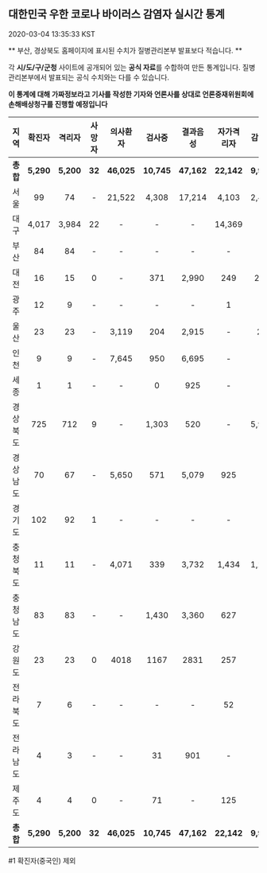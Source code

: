 
## 대한민국 우한 코로나 바이러스 감염자 실시간 통계
2020-03-04 13:35:33 KST

** 부산, 경상북도 홈페이지에 표시된 수치가 질병관리본부 발표보다 적습니다. **

각 **시/도/구/군청** 사이트에 공개되어 있는 **공식 자료**를 수합하여 만든 통계입니다.
질병관리본부에서 발표되는 공식 수치와는 다를 수 있습니다.

**이 통계에 대해 가짜정보라고 기사를 작성한 기자와 언론사를 상대로 언론중재위원회에 손해배상청구를 진행할 예정입니다**


        
|  지역  | 확진자 |  격리자  |  사망자  |  의사환자  |  검사중  |  결과음성  |  자가격리자  |  감시중  |  감시해제  |  완치  |
|:------:|:------:|:--------:|:--------:|:----------:|:--------:|:----------------:|:------------:|:--------:|:----------:|:--:|
|**총합**|**5,290**|**5,200**|**32**|**46,025**|**10,745**|**47,162**|**22,142**|**9,901**|**3,200**|**57**|
|서울|99|74|-|21,522|4,308|17,214|4,103|2,472|1,631|25|
|대구|4,017|3,984|22 |-|-|-|14,369|-|-|11 |
|부산|84|84|-|-|-|-|-|-|-|-|
|대전|16|15|0|-|371|2,990|249|249|54|1|
|광주|12|9|-|-|-|-|1|-|-|2|
|울산|23|23|-|3,119|204|2,915|-|20|290|-|
|인천|9|9|-|7,645|950|6,695|-|-|-|-|
|세종|1|1|-|-|0|925|-|-|-|-|
|경상북도|725|712|9|-|1,303|520|-|5,915|971|4|
|경상남도|70|67|-|5,650|571|5,079|925|-|-|3|
|경기도|102|92|1|-|-|-|-|-|-|9|
|충청북도|11|11|-|4,071|339|3,732|1,434|1,245|189|-|
|충청남도|83|83|-|-|1,430|3,360|627|-|-|-|
|강원도|23|23|0|4018|1167|2831|257|-|-|-|
|전라북도|7|6|-|-|-|-|52|-|-|1|
|전라남도|4|3|-|-|31|901|-|-|1|1|
|제주도|4|4|0|-|71|-|125|-|64|-|
|**총합**|**5,290**|**5,200**|**32**|**46,025**|**10,745**|**47,162**|**22,142**|**9,901**|**3,200**|**57**|

        

#1 확진자(중국인) 제외
    
